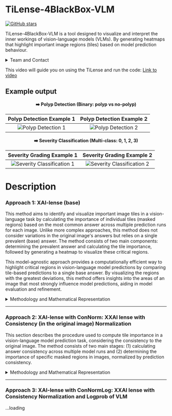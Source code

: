 # TiLense-4BlackBox-VLM

[![GitHub stars](https://img.shields.io/github/stars/sdamirsa/TiLense-4BlackBox-VLM?style=social)](https://github.com/sdamirsa/TiLense-4BlackBox-VLM/stargazers)

TiLense-4BlackBox-VLM is a tool designed to visualize and interpret the inner workings of vision-language models (VLMs). By generating heatmaps that highlight important image regions (tiles) based on model prediction behaviour. 

<details>
<summary>Team and Contact</summary>
   
- Seyed Amir Ahmad Safavi-Naini
- Negar Golestani
- Ali Soroush

We are part of the Division of Data-Driven Decision Making (D3M) at the Icahn School of Medicine at Mount Sinai. For inquiries or collaboration, feel free to reach out to us at sdamirsa@gmail.com. 

_Images are provided by the Research Institute for Gastroenterology and Liver Diseases and the example images adhered to the ethical approval of Shahid Beheshti University of Medical Sciences (IR.SBMU.RIGLD.REC.1401.044)._

</details>

This video will guide you on using the TiLense and run the code: [Link to video](https://youtu.be/uXJdhP3vyYk)

## Example output

<div align="center">
   


**➡️ Polyp Detection (Binary: polyp vs no-polyp)**

| Polyp Detection Example 1 | Polyp Detection Example 2 |
|:-----------------------:|:-----------------------:|
| ![Polyp Detection 1](https://res.cloudinary.com/dlqbikbis/image/upload/v1729167240/336271_FIGURE_z1zqhy.png) | ![Polyp Detection 2](https://res.cloudinary.com/dlqbikbis/image/upload/v1729167238/343837_FIGURE_mvaoml.png) |


**➡️ Severity Classification (Multi-class: 0, 1, 2, 3)**

| Severity Grading Example 1 | Severity Grading Example 2 |
|:-------------------------------:|:-------------------------------:|
| ![Severity Classification 1](https://res.cloudinary.com/dlqbikbis/image/upload/v1729167218/10030-m1-16_FIGURE_a4hglu.png) | ![Severity Classification 2](https://res.cloudinary.com/dlqbikbis/image/upload/v1729167222/10010-m1-4_FIGURE_jjrwxz.png)

</div>

# Description

### Approach 1: XAI-lense (base)
This method aims to identify and visualize important image tiles in a vision-language task by calculating the importance of individual tiles (masked regions) based on the most common answer across multiple prediction runs for each image. Unlike more complex approaches, this method does not consider variations in the original image's answers but relies on a single prevalent (base) answer. The method consists of two main components: determining the prevalent answer and calculating the tile importance, followed by generating a heatmap to visualize these critical regions.

This model-agnostic approach provides a computationally efficient way to highlight critical regions in vision-language model predictions by comparing tile-based predictions to a single base answer. By visualizing the regions with the greatest deviations, this method offers insights into the areas of an image that most strongly influence model predictions, aiding in model evaluation and refinement.


<details>
<summary>Methodology and Mathematical Representation</summary>

#### 1. Identifying Prevalent Answers

The first step in this approach is to establish a baseline prediction, or the most common answer (prevalent answer) for each image across multiple runs. This base answer is used as a reference point to measure how much the model's predictions for individual tiles differ from the expected outcome.

Let $N$ represent the total number of prediction runs for a given image. For each image $i$, the base answer $A_i$ is defined as the most frequently occurring prediction across all runs:

$`
A_i = \text{mode}(\{P_{i}^{(1)}, P_{i}^{(2)}, \dots, P_{i}^{(N)}\})
`$

where $P_{i}^{(r)}$ is the model's predicted answer for image $i$ in run $r$. In cases where multiple answers are equally common (i.e., ties), the image is flagged for manual review, and its tiles are not used in the subsequent calculations.

#### 2. Tile Importance Calculation

After determining the base answer $A_i$ for each image, the importance of each masked region (or tile) is calculated by comparing the model's predictions for that tile to the base answer. The more frequently the prediction for a tile differs from the base answer, the higher the importance assigned to that tile.

For each tile $j$ of image $i$, let $P_{i,j}^{(r)}$ represent the model's predicted answer for the tile in run $r$. The mask importance score $M_{i,j}$ for tile $j$ is computed as the count of runs in which the tile's predicted answer differs from the base answer:

$`
M_{i,j} = \sum_{r=1}^{N} \mathbf{1}(P_{i,j}^{(r)} \neq A_i)
`$

where $\mathbf{1}(\cdot)$ is an indicator function that returns 1 if the condition is true (i.e., the tile's predicted answer does not match the base answer). This score indicates how much the predictions for the tile deviate from the expected outcome.

The importance score is then normalized by dividing by the total number of runs $N$, yielding the relative importance of the tile:

$`
I_{i,j} = \frac{M_{i,j}}{N}
`$

The normalized importance score $I_{i,j}$ reflects the degree to which the tile influences the model's overall prediction, with higher values indicating tiles that significantly alter the model's output.

#### 3. Data Processing and Output

##### Data Collection and Preprocessing

The dataset used in this analysis includes model predictions and associated metadata collected across $N$ prediction runs, stored in an Excel file. The dataset contains columns such as `original_filename` (the image's identifier), `answer_clean` (the model’s predicted answer), and `image_idx` (indicating whether a row corresponds to an original image or a masked image). 

The key steps are:

- **Identifying Prevalent Answers**: The most frequent answer for each original image across all runs is computed and stored as the base answer.
- **Tile Importance Calculation**: Predictions for each tile are compared to the base answer, and the importance score is calculated based on the number of mismatches.

##### Heatmap Overlay Creation

To visualize the results, a heatmap overlay is generated, highlighting the important regions of each image. The key steps in generating the heatmap are as follows:

1. **Image Loading**: The original image is loaded and converted into an `RGBA` format to support transparency.
   
2. **Overlay Creation**: A transparent overlay is generated, matching the dimensions of the original image. Each tile is represented by a rectangular region on this overlay, where the opacity is proportional to the normalized importance score $I_{i,j}$. Higher scores correspond to more opaque (darker red) regions, while lower scores result in more transparent regions.
   
3. **Image Composition**: The overlay is then composited onto the original image, resulting in a heatmap that highlights important tiles with semi-transparent red overlays. Non-important tiles are either fully transparent or have minimal opacity.
   
4. **Saving and Displaying Heatmaps**: The heatmap images are saved as `.PNG` or `.PDF` files and can also be displayed using visualization libraries such as `matplotlib` for inspection and analysis.

### Mathematical Representation

Let $A_i$ denote the base answer for image $i$, and $P_{i,j}^{(r)}$ represent the model's predicted answer for tile $j$ of image $i$ during run $r$. The mask importance score $M_{i,j}$ for tile $j$ is calculated as:

$`
M_{i,j} = \sum_{r=1}^{N} \mathbf{1}(P_{i,j}^{(r)} \neq A_i)
`$

where $N$ is the total number of runs, and $\mathbf{1}(\cdot)$ is the indicator function that returns 1 when the prediction $P_{i,j}^{(r)}$ differs from the base answer $A_i$.

The normalized tile importance score is then:

$`
I_{i,j} = \frac{M_{i,j}}{N}
`$

This normalized importance score $I_{i,j}$ determines the transparency level of the red overlay on the heatmap, with higher scores corresponding to greater opacity.

#### Summary

To summarize, the process of mask importance calculation involves:

1. **Base answer**: Finding the base answer (i.e, most prevalent, most consistent)
2. **Mask Importance**: For each masked region, calculate the deviation of the masked prediction from the original answer (1 if all N runs are different, 0 if all N runs are similar to base answer).
3. **Visualization**: Showing the important tiles on the image overlay.

</details>





  
---

### Approach 2: XAI-lense with ConNorm: XXAI lense with Consistency (in the original image) Normalization

This section describes the procedure used to compute tile importance in a vision-language model prediction task, considering the consistency to the original image. The method consists of two main stages: (1) calculating answer consistency across multiple model runs and (2) determining the importance of specific masked regions in images, normalized by prediction consistency.

<details>
<summary>Methodology and Mathematical Representation</summary>

#### 1. Answer Consistency Calculation

To assess the model's prediction consistency, we calculate the frequency of different answers provided by the model when viewing unmasked versions of the images over multiple runs. This step establishes a baseline understanding of how often certain predictions are made for each image, which is later used to normalize mask importance.

Let $\mathcal{D}$ be the dataset consisting of multiple model runs, where each run produces predictions for a set of images. Each image is identified by its filename, denoted as $f \in \mathcal{F}$, where $\mathcal{F}$ is the set of all image filenames. For each filename $f$, the model produces a set of predictions $\{a_1, a_2, \dots, a_k\}$ for that image across different runs.

We define the answer consistency for each image as the frequency distribution of the model’s predictions. The number of occurrences of each unique prediction $a$ for image $f$ is given by:
$`
C_f(a) = \sum_{i=1}^{n_f} \mathbb{I}(a_i = a)
`$
where $n_f$ is the total number of predictions for image $f$, $\mathbb{I}$ is the indicator function, and $a_i$ is the prediction in the $i$-th run.

The total number of predictions for each image is:
$`
T_f = \sum_{a} C_f(a)
`$
This count is used later in mask importance normalization.

#### 2. Mask Importance Calculation with Consistency Normalization

In this step, we compute the importance of each masked region of an image. For each image, the model makes predictions with different regions masked, and the goal is to quantify how much each masked region influences the prediction. The importance is normalized by the consistency of predictions from the unmasked image.

Let $M \in \mathcal{M}$ denote a specific masked region applied to an image $f$. The model's prediction for the masked image is denoted as $a_M$. The importance of mask $M$ for image $f$, denoted as $I_f(M)$, is computed based on how much the prediction for the masked image deviates from the most common predictions for the unmasked image.

The importance score is given by:
$`
I_f(M) = 1 - \frac{C_f(a_M)}{T_f}
`$
where $C_f(a_M)$ is the count of how often the answer $a_M$ has been predicted for the unmasked image, and $T_f$ is the total number of predictions for the unmasked image, as defined earlier. If the prediction for the masked image $a_M$ is uncommon compared to the original image’s predictions, the importance score will be higher, indicating that the masked region significantly influenced the model’s output.

##### Mask Importance Aggregation
The final importance score for each image is obtained by summing the individual mask importance scores over all masked regions. Let $\mathcal{M}_f$ represent the set of all masked regions applied to image $f$:
$`
I_f = \sum_{M \in \mathcal{M}_f} I_f(M)
`$
This score indicates the overall importance of masked regions for an image and helps identify which parts of the image are most influential in driving the model’s predictions.

#### 3. Data Processing and Output

After computing the importance scores for all images, the results are stored in a structured format. The final output is a DataFrame that contains each image’s path, its associated mask importance score, and the corresponding masked regions. This information is saved as an Excel file for further analysis.

##### Heatmap overlay

The heatmap visualizes important regions in images based on mask importance scores. Each masked region (tile) is mapped to a corresponding location in the heatmap and superimposed on the original image. Tiles with high importance scores, indicating significant changes in model predictions when masked, are highlighted in red, while non-important tiles are fully transparent. The transparency of each tile is proportional to its importance score, with higher importance resulting in more opacity.

#### Summary

To summarize, the process of mask importance calculation involves:

1. **Answer Consistency**: Computing the frequency distribution of model predictions for each unmasked image.
2. **Mask Importance**: For each masked region, calculate the deviation of the masked prediction from the original answer distribution.
3. **Normalization**: Adjusting mask importance scores using the answer consistency from the unmasked image.
4. **Visualization**: Showing the important tiles on the image overlay.

</details>

----

### Approach 3: XAI-lense with ConNormLog: XXAI lense with Consistency Normalization and Logprob of VLM
...loading


